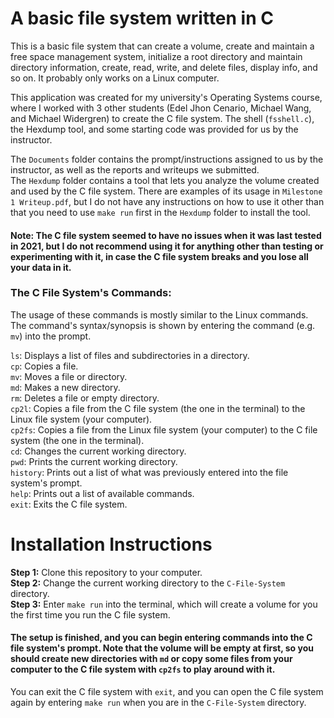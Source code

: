 # A basic file system written in C
This is a basic file system that can create a volume, create and maintain a free space management system, initialize a root directory and maintain directory information, create, read, write, and delete files, display info, and so on. It probably only works on a Linux computer.

This application was created for my university's Operating Systems course, where I worked with 3 other students (Edel Jhon Cenario, Michael Wang, and Michael Widergren) to create the C file system. The shell (`fsshell.c`), the Hexdump tool, and some starting code was provided for us by the instructor.

The `Documents` folder contains the prompt/instructions assigned to us by the instructor, as well as the reports and writeups we submitted. \
The `Hexdump` folder contains a tool that lets you analyze the volume created and used by the C file system. There are examples of its usage in `Milestone 1 Writeup.pdf`, but I do not have any instructions on how to use it other than that you need to use `make run` first in the `Hexdump` folder to install the tool.

#### Note: The C file system seemed to have no issues when it was last tested in 2021, but I do not recommend using it for anything other than testing or experimenting with it, in case the C file system breaks and you lose all your data in it.

### The C File System's Commands:
The usage of these commands is mostly similar to the Linux commands. The command's syntax/synopsis is shown by entering the command (e.g. `mv`) into the prompt.

`ls`: Displays a list of files and subdirectories in a directory. \
`cp`:	Copies a file. \
`mv`:	Moves a file or directory. \
`md`:	Makes a new directory. \
`rm`:	Deletes a file or empty directory. \
`cp2l`:	Copies a file from the C file system (the one in the terminal) to the Linux file system (your computer). \
`cp2fs`:	Copies a file from the Linux file system (your computer) to the C file system (the one in the terminal). \
`cd`:	Changes the current working directory. \
`pwd`:	Prints the current working directory. \
`history`: Prints out a list of what was previously entered into the file system's prompt. \
`help`:	Prints out a list of available commands. \
`exit`: Exits the C file system.

# Installation Instructions
**Step 1:** Clone this repository to your computer. \
**Step 2:** Change the current working directory to the `C-File-System` directory. \
**Step 3:** Enter `make run` into the terminal, which will create a volume for you the first time you run the C file system.

#### The setup is finished, and you can begin entering commands into the C file system's prompt. Note that the volume will be empty at first, so you should create new directories with `md` or copy some files from your computer to the C file system with `cp2fs` to play around with it.

You can exit the C file system with `exit`, and you can open the C file system again by entering `make run` when you are in the `C-File-System` directory.
